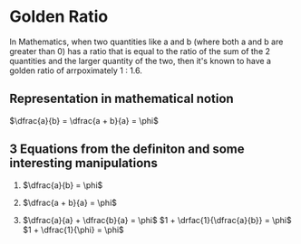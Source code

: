 # Golden Ratio

In Mathematics, when two quantities like a and b (where both a and b are greater than 0) has a ratio that is equal to the ratio of the sum of the 2 quantities and the larger quantity of the two, then it's known to have a golden ratio of arrpoximately 1 : 1.6.

## Representation in mathematical notion

$`\dfrac{a}{b} = \dfrac{a + b}{a} = \phi`$

## 3 Equations from the definiton and some interesting manipulations

1. $`\dfrac{a}{b} = \phi`$

2. $`\dfrac{a + b}{a} = \phi`$

3. $`\dfrac{a}{a} + \dfrac{b}{a} = \phi`$
   $`1 + \drfac{1}{\dfrac{a}{b}} = \phi`$
   $`1 + \dfrac{1}{\phi} = \phi`$
